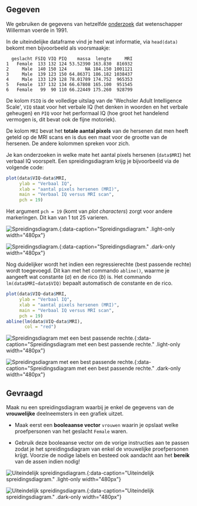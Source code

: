 ## Gegeven

We gebruiken de gegevens van hetzelfde <a href="http://bcs.whfreeman.com/wWebPub/Statistics/shared_resources/EESEE/BrainSize/index.html" target="_blank">onderzoek</a> dat wetenschapper Willerman voerde in 1991.

In de uiteindelijke dataframe vind je heel wat informatie, via `head(data)` bekomt men bijvoorbeeld als voorsmaakje:

```
  geslacht FSIQ VIQ PIQ    massa  lengte     MRI
1   Female  133 132 124 53.52390 163.830  816932
2     Male  140 150 124       NA 184.150 1001121
3     Male  139 123 150 64.86371 186.182 1038437
4     Male  133 129 128 78.01789 174.752  965353
5   Female  137 132 134 66.67808 165.100  951545
6   Female   99  90 110 66.22449 175.260  928799
```

De kolom `FSIQ` is de volledige uitslag van de 'Wechsler Adult Intelligence Scale', `VIQ` staat voor het verbale IQ (het denken in woorden en het verbale geheugen) en `PIQ` voor het performaal IQ (hoe groot het handelend vermogen is, dit bevat ook de fijne motoriek).

De kolom `MRI` bevat het **totale aantal pixels** van de hersenen dat men heeft geteld op de MRI scans en is dus een maat voor de grootte van de hersenen. De andere kolommen spreken voor zich.

Je kan onderzoeken in welke mate het aantal pixels hersenen (`data$MRI`) het verbaal IQ voorspelt. Een spreidingsdiagram krijg je bijvoorbeeld via de volgende code:

```R
plot(data$VIQ~data$MRI,
     ylab = "Verbaal IQ",
     xlab = "aantal pixels hersenen (MRI)",
     main = "Verbaal IQ versus MRI scan",
     pch = 19)
```

Het argument `pch = 19` (komt van *plot characters*) zorgt voor andere markeringen. Dit kan van 1 tot 25 varieren.

![Spreidingsdiagram.](media/plot_simple.png "Spreidingsdiagram."){:data-caption="Spreidingsdiagram." .light-only width="480px"}

![Spreidingsdiagram.](media/plot_dark_simple.png "Spreidingsdiagram."){:data-caption="Spreidingsdiagram." .dark-only width="480px"}

Nog duidelijker wordt het indien een regressierechte (best passende rechte) wordt toegevoegd. Dit kan met het commando `abline()`, waarme je aangeeft wat constante (*a*) en de rico (*b*) is. Het commando `lm(data$MRI~data$VIQ)` bepaalt automatisch de constante en de rico.

```R
plot(data$VIQ~data$MRI,
     ylab = "Verbaal IQ",
     xlab = "aantal pixels hersenen (MRI)",
     main = "Verbaal IQ versus MRI scan",
     pch = 19)
abline(lm(data$VIQ~data$MRI),
       col = "red")
```

![Spreidingsdiagram met een best passende rechte.](media/plot.png "Spreidingsdiagram met een best passende rechte."){:data-caption="Spreidingsdiagram met een best passende rechte." .light-only width="480px"}

![Spreidingsdiagram met een best passende rechte.](media/plot_dark.png "Spreidingsdiagram met een best passende rechte."){:data-caption="Spreidingsdiagram met een best passende rechte." .dark-only width="480px"}


## Gevraagd

Maak nu een spreidingsdiagram waarbij je enkel de gegevens van de **vrouwelijke** deelneemsters in een grafiek uitzet.

- Maak eerst een **booleaanse vector** `vrouwen` waarin je opslaat welke proefpersonen van het geslacht `Female` waren.

- Gebruik deze booleaanse vector om de vorige instructies aan te passen zodat je het spreidingsdiagram van enkel de vrouwelijke proefpersonen krijgt. Voorzie de nodige labels en besteed ook aandacht aan het **bereik** van de assen indien nodig!

![Uiteindelijk spreidingsdiagram.](media/plot_female.png "Uiteindelijk spreidingsdiagram."){:data-caption="Uiteindelijk spreidingsdiagram." .light-only width="480px"}

![Uiteindelijk spreidingsdiagram.](media/plot_dark_female.png "Uiteindelijk spreidingsdiagram."){:data-caption="Uiteindelijk spreidingsdiagram." .dark-only width="480px"}
